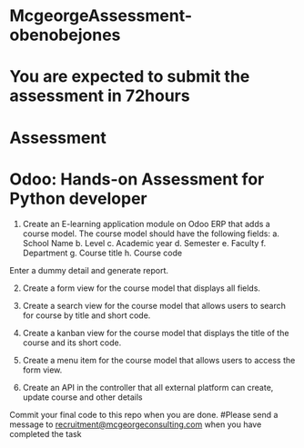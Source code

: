 # McgeorgeAssessment-obenobejones

# You are expected to submit the assessment in 72hours 

# Assessment 

# Odoo: Hands-on Assessment for Python developer

1. Create an E-learning application module on Odoo ERP that adds a course model. The course model should have the following fields:
a.	School Name
b.	Level
c.	Academic year
d.	Semester
e.	Faculty
f.	Department
g.	Course title
h.	Course code

Enter a dummy detail and generate report.

2. Create a form view for the course model that displays all fields.

3. Create a search view for the course model that allows users to search for course by title and short code.

4. Create a kanban view for the course model that displays the title of the course and its short code.

5. Create a menu item for the course model that allows users to access the form view.

6. Create an API in the controller that all external platform can create, update course and other details

Commit your final code to this repo when you are done.
#Please send a message to  recruitment@mcgeorgeconsulting.com when you have completed the task
